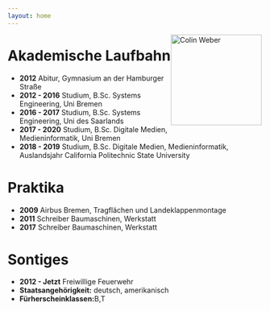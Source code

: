 ```yaml
---
layout: home
---
```


<div style="float:right;"><a href="https://colinweber.github.io"><img src="/assets/webercolin.jpg" alt="Colin Weber" width="180"/></a></div>

# Akademische Laufbahn
<ul>
  <li><b>2012</b> Abitur, Gymnasium an der Hamburger Straße</li>
  <li><b>2012 - 2016</b> Studium, B.Sc. Systems Engineering, Uni Bremen</li>
  <li><b>2016 - 2017</b> Studium, B.Sc. Systems Engineering, Uni des Saarlands</li>
  <li><b>2017 - 2020</b> Studium, B.Sc. Digitale Medien, Medieninformatik, Uni Bremen</li>
  <li><b>2018 - 2019</b> Studium, B.Sc. Digitale Medien, Medieninformatik, Auslandsjahr California Politechnic State University</li>
</ul>  

# Praktika
<ul>
  <li><b>2009</b> Airbus Bremen, Tragflächen und Landeklappenmontage </li>
  <li><b>2011</b> Schreiber Baumaschinen, Werkstatt</li>
  <li><b>2017</b> Schreiber Baumaschinen, Werkstatt</li>
</ul> 

# Sontiges
<ul>
  <li><b>2012 - Jetzt</b> Freiwillige Feuerwehr</li>
  <li><b>Staatsangehörigkeit:</b> deutsch, amerikanisch</li>
  <li><b>Fürherscheinklassen:</b>B,T</li>
</ul>